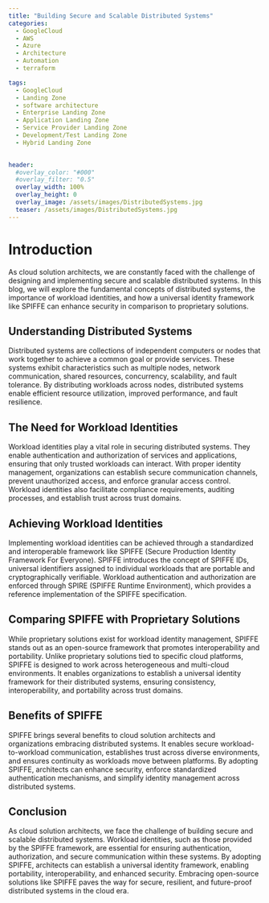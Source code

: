 ```yaml
---
title: "Building Secure and Scalable Distributed Systems"
categories:
  - GoogleCloud
  - AWS
  - Azure
  - Architecture
  - Automation
  - terraform

tags:
  - GoogleCloud
  - Landing Zone
  - software architecture
  - Enterprise Landing Zone
  - Application Landing Zone 
  - Service Provider Landing Zone
  - Development/Test Landing Zone
  - Hybrid Landing Zone
  

header:
  #overlay_color: "#000"
  #overlay_filter: "0.5"
  overlay_width: 100%
  overlay_height: 0
  overlay_image: /assets/images/DistributedSystems.jpg
  teaser: /assets/images/DistributedSystems.jpg
---
```


# Introduction
As cloud solution architects, we are constantly faced with the challenge of designing and implementing secure and scalable distributed systems. In this blog, we will explore the fundamental concepts of distributed systems, the importance of workload identities, and how a universal identity framework like SPIFFE can enhance security in comparison to proprietary solutions.

## Understanding Distributed Systems
Distributed systems are collections of independent computers or nodes that work together to achieve a common goal or provide services. These systems exhibit characteristics such as multiple nodes, network communication, shared resources, concurrency, scalability, and fault tolerance. By distributing workloads across nodes, distributed systems enable efficient resource utilization, improved performance, and fault resilience.

## The Need for Workload Identities
Workload identities play a vital role in securing distributed systems. They enable authentication and authorization of services and applications, ensuring that only trusted workloads can interact. With proper identity management, organizations can establish secure communication channels, prevent unauthorized access, and enforce granular access control. Workload identities also facilitate compliance requirements, auditing processes, and establish trust across trust domains.

## Achieving Workload Identities
Implementing workload identities can be achieved through a standardized and interoperable framework like SPIFFE (Secure Production Identity Framework For Everyone). SPIFFE introduces the concept of SPIFFE IDs, universal identifiers assigned to individual workloads that are portable and cryptographically verifiable. Workload authentication and authorization are enforced through SPIRE (SPIFFE Runtime Environment), which provides a reference implementation of the SPIFFE specification.

## Comparing SPIFFE with Proprietary Solutions
While proprietary solutions exist for workload identity management, SPIFFE stands out as an open-source framework that promotes interoperability and portability. Unlike proprietary solutions tied to specific cloud platforms, SPIFFE is designed to work across heterogeneous and multi-cloud environments. It enables organizations to establish a universal identity framework for their distributed systems, ensuring consistency, interoperability, and portability across trust domains.

## Benefits of SPIFFE
SPIFFE brings several benefits to cloud solution architects and organizations embracing distributed systems. It enables secure workload-to-workload communication, establishes trust across diverse environments, and ensures continuity as workloads move between platforms. By adopting SPIFFE, architects can enhance security, enforce standardized authentication mechanisms, and simplify identity management across distributed systems.

## Conclusion
As cloud solution architects, we face the challenge of building secure and scalable distributed systems. Workload identities, such as those provided by the SPIFFE framework, are essential for ensuring authentication, authorization, and secure communication within these systems. By adopting SPIFFE, architects can establish a universal identity framework, enabling portability, interoperability, and enhanced security. Embracing open-source solutions like SPIFFE paves the way for secure, resilient, and future-proof distributed systems in the cloud era.